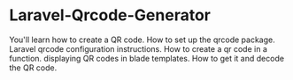 # Laravel-Qrcode-Generator
You'll learn how to create a QR code. How to set up the qrcode package. Laravel qrcode configuration instructions. How to create a qr code in a function. displaying QR codes in blade templates. How to get it and decode the QR code. 
